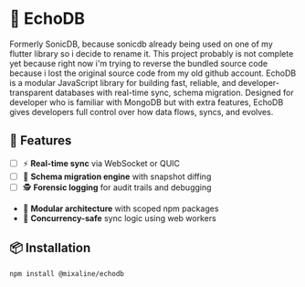 # 📡 EchoDB

Formerly SonicDB, because sonicdb already being used on one of my flutter library so i decide to rename it. This project probably is not complete yet because right now i'm trying to reverse the bundled source code because i lost the original source code from my old github account.
EchoDB is a modular JavaScript library for building fast, reliable, and developer-transparent databases with real-time sync, schema migration. Designed for developer who is familiar with MongoDB but with extra features, EchoDB gives developers full control over how data flows, syncs, and evolves.

## 🚀 Features

- [ ] ⚡ **Real-time sync** via WebSocket or QUIC
- [ ] 🧠 **Schema migration engine** with snapshot diffing
- [ ] 🕵️ **Forensic logging** for audit trails and debugging
- 🧩 **Modular architecture** with scoped npm packages
- 🧵 **Concurrency-safe** sync logic using web workers

## 📦 Installation

```bash
npm install @mixaline/echodb
```
